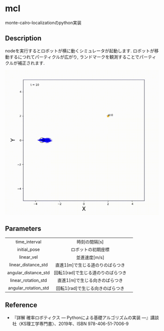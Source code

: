# mcl
monte-calro-localizationのpython実装

## Description
nodeを実行するとロボットが横に動くシミュレータが起動します.
ロボットが移動するにつれてパーティクルが広がり, ランドマークを観測することでパーティクルが補正されます.

![demo](https://github.com/kyo0221/mcl/blob/main/images/mcl_sample.gif)

## Parameters
|                      |                                    |     | 
| :------------------: | :--------------------------------: | --- | 
| time_interval        | 時刻の間隔[s]                      |     | 
| initial_pose         | ロボットの初期座標                 |     | 
| linear_vel           | 並進速度[m/s]                      |     | 
| linear_distance_std  | 直進1[m]で生じる道のりのばらつき   |     | 
| angular_distance_std | 回転1[rad]で生じる道のりのばらつき |     | 
| linear_rotation_std  | 直進1[m]で生じる向きのばらつき     |     | 
| angular_rotation_std | 回転1[rad]で生じる向きのばらつき   |     | 

## Reference
-   『詳解 確率ロボティクス ― Pythonによる基礎アルゴリズムの実装 ―』講談社〈KS理工学専門書〉、2019年、ISBN 978-406-51-7006-9